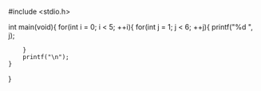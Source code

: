 #include <stdio.h>

int main(void){
    for(int i = 0; i < 5; ++i){
        for(int j = 1; j < 6; ++j){
            printf("%d               ", j);
            
        }
        printf("\n");
    }
}
